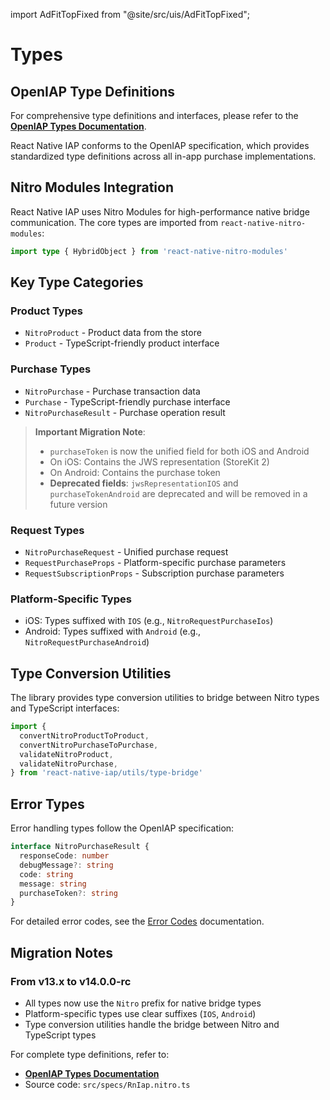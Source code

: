 import AdFitTopFixed from "@site/src/uis/AdFitTopFixed";

# Types

<AdFitTopFixed />

## OpenIAP Type Definitions

For comprehensive type definitions and interfaces, please refer to the **[OpenIAP Types Documentation](https://www.openiap.dev/docs/types)**.

React Native IAP conforms to the OpenIAP specification, which provides standardized type definitions across all in-app purchase implementations.

## Nitro Modules Integration

React Native IAP uses Nitro Modules for high-performance native bridge communication. The core types are imported from `react-native-nitro-modules`:

```typescript
import type { HybridObject } from 'react-native-nitro-modules'
```

## Key Type Categories

### Product Types

- `NitroProduct` - Product data from the store
- `Product` - TypeScript-friendly product interface

### Purchase Types

- `NitroPurchase` - Purchase transaction data
- `Purchase` - TypeScript-friendly purchase interface
- `NitroPurchaseResult` - Purchase operation result

> **Important Migration Note**:
>
> - `purchaseToken` is now the unified field for both iOS and Android
> - On iOS: Contains the JWS representation (StoreKit 2)
> - On Android: Contains the purchase token
> - **Deprecated fields**: `jwsRepresentationIOS` and `purchaseTokenAndroid` are deprecated and will be removed in a future version

### Request Types

- `NitroPurchaseRequest` - Unified purchase request
- `RequestPurchaseProps` - Platform-specific purchase parameters
- `RequestSubscriptionProps` - Subscription purchase parameters

### Platform-Specific Types

- iOS: Types suffixed with `IOS` (e.g., `NitroRequestPurchaseIos`)
- Android: Types suffixed with `Android` (e.g., `NitroRequestPurchaseAndroid`)

## Type Conversion Utilities

The library provides type conversion utilities to bridge between Nitro types and TypeScript interfaces:

```typescript
import {
  convertNitroProductToProduct,
  convertNitroPurchaseToPurchase,
  validateNitroProduct,
  validateNitroPurchase,
} from 'react-native-iap/utils/type-bridge'
```

## Error Types

Error handling types follow the OpenIAP specification:

```typescript
interface NitroPurchaseResult {
  responseCode: number
  debugMessage?: string
  code: string
  message: string
  purchaseToken?: string
}
```

For detailed error codes, see the [Error Codes](./error-codes) documentation.

## Migration Notes

### From v13.x to v14.0.0-rc

- All types now use the `Nitro` prefix for native bridge types
- Platform-specific types use clear suffixes (`IOS`, `Android`)
- Type conversion utilities handle the bridge between Nitro and TypeScript types

For complete type definitions, refer to:

- **[OpenIAP Types Documentation](https://www.openiap.dev/docs/types)**
- Source code: `src/specs/RnIap.nitro.ts`
